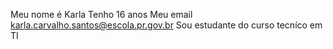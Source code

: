 Meu nome é Karla 
Tenho 16 anos 
Meu email karla.carvalho.santos@escola.pr.gov.br
Sou estudante do curso tecníco em TI 


<!---
Karlinha22/Karlinha22 is a ✨ special ✨ repository because its `README.md` (this file) appears on your GitHub profile.
You can click the Preview link to take a look at your changes.
--->
